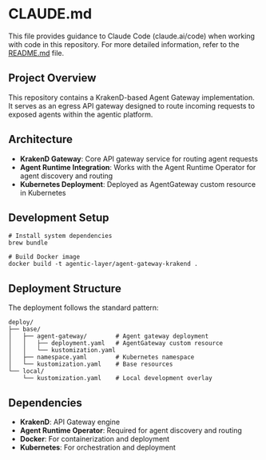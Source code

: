 # CLAUDE.md

This file provides guidance to Claude Code (claude.ai/code) when working with code in this repository.
For more detailed information, refer to the [README.md](./README.md) file.

## Project Overview

This repository contains a KrakenD-based Agent Gateway implementation. It serves as an egress API gateway designed to route incoming requests to exposed agents within the agentic platform.

## Architecture

- **KrakenD Gateway**: Core API gateway service for routing agent requests
- **Agent Runtime Integration**: Works with the Agent Runtime Operator for agent discovery and routing
- **Kubernetes Deployment**: Deployed as AgentGateway custom resource in Kubernetes

## Development Setup

```shell
# Install system dependencies
brew bundle

# Build Docker image
docker build -t agentic-layer/agent-gateway-krakend .
```

## Deployment Structure

The deployment follows the standard pattern:

```
deploy/
├── base/
│   ├── agent-gateway/        # Agent gateway deployment
│   │   ├── deployment.yaml   # AgentGateway custom resource
│   │   └── kustomization.yaml
│   ├── namespace.yaml        # Kubernetes namespace
│   └── kustomization.yaml    # Base resources
└── local/
    └── kustomization.yaml    # Local development overlay
```

## Dependencies

- **KrakenD**: API Gateway engine
- **Agent Runtime Operator**: Required for agent discovery and routing
- **Docker**: For containerization and deployment
- **Kubernetes**: For orchestration and deployment